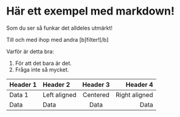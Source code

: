 
Här ett exempel med markdown!
=================================
Som du ser så funkar det alldeles utmärkt!

Till och med ihop med andra [b]filter![/b]

Varför är detta bra:

1. För att det bara är det.
2. Fråga inte så mycket.



| Header 1 | Header 2     | Header 3 | Header 4      |
|----------|:-------------|:--------:|--------------:|
| Data 1   | Left aligned | Centered | Right aligned |
| Data     | Data         | Data     | Data          |